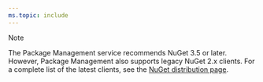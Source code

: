 ```yaml
---
ms.topic: include
---
```


> [!NOTE]
> The Package Management service recommends NuGet 3.5 or later. However, Package Management also supports legacy NuGet 2.x clients. For a complete list of the latest clients, see the [NuGet distribution page](http://dist.nuget.org/index.html).
